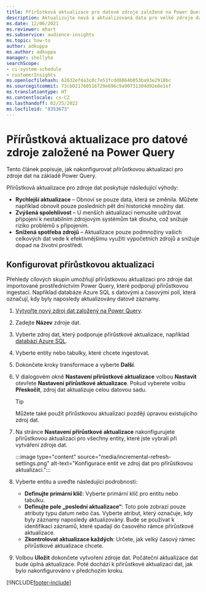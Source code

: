 ```yaml
---
title: Přírůstková aktualizace pro datové zdroje založené na Power Query
description: Aktualizujte nová a aktualizovaná data pro velké zdroje dat na základě Power Query.
ms.date: 12/06/2021
ms.reviewer: mhart
ms.subservice: audience-insights
ms.topic: how-to
author: adkuppa
ms.author: adkuppa
manager: shellyha
searchScope:
- ci-system-schedule
- customerInsights
ms.openlocfilehash: 62632efda3c0c7e53fcdd8864b053ba93e2918bc
ms.sourcegitcommit: 73cb021760516729e696c9a90731304d92e0e1ef
ms.translationtype: HT
ms.contentlocale: cs-CZ
ms.lasthandoff: 02/25/2022
ms.locfileid: "8353673"
---
```

# <a name="incremental-refresh-for-data-sources-based-on-power-query"></a>Přírůstková aktualizace pro datové zdroje založené na Power Query

Tento článek popisuje, jak nakonfigurovat přírůstkovou aktualizaci pro zdroje dat na základě Power Query.

Přírůstková aktualizace pro zdroje dat poskytuje následující výhody:

- **Rychlejší aktualizace** – Obnoví se pouze data, která se změnila. Můžete například obnovit pouze posledních pět dní historické množiny dat.
- **Zvýšená spolehlivost** – U menších aktualizací nemusíte udržovat připojení k nestabilním zdrojovým systémům tak dlouho, což snižuje riziko problémů s připojením.
- **Snížená spotřeba zdrojů** – Aktualizace pouze podmnožiny vašich celkových dat vede k efektivnějšímu využití výpočetních zdrojů a snižuje dopad na životní prostředí.

## <a name="configure-incremental-refresh"></a>Konfigurovat přírůstkovou aktualizaci

Přehledy cílových skupin umožňují přírůstkovou aktualizaci pro zdroje dat importované prostřednictvím Power Query, které podporují přírůstkovou ingestaci. Například databáze Azure SQL s datovými a časovými poli, která označují, kdy byly naposledy aktualizovány datové záznamy.

1. [Vytvořte nový zdroj dat založený na Power Query](connect-power-query.md).

1. Zadejte **Název** zdroje dat.

1. Vyberte zdroj dat, který podporuje přírůstkové aktualizace, například [databázi Azure SQL](/power-query/connectors/azuresqldatabase).

1. Vyberte entity nebo tabulky, které chcete ingestovat.

1. Dokončete kroky transformace a vyberte **Další**.

1. V dialogovém okně **Nastavení přírůstkové aktualizace** volbou **Nastavit** otevřete **Nastavení přírůstkové aktualizace**. Pokud vyberete volbu **Přeskočit**, zdroj dat aktualizuje celou datovou sadu.
   > [!TIP]
   > Můžete také použít přírůstkovou aktualizaci později úpravou existujícího zdroj dat.

1. Na stránce **Nastavení přírůstkové aktualizace** nakonfigurujete přírůstkovou aktualizaci pro všechny entity, které jste vybrali při vytváření zdroje dat.

   :::image type="content" source="media/incremental-refresh-settings.png" alt-text="Konfigurace entit ve zdroj dat pro přírůstkovou aktualizaci.":::

1. Vyberte entitu a uveďte následující podrobnosti:

   - **Definujte primární klíč**: Vyberte primární klíč pro entitu nebo tabulku.
   - **Definujte pole „poslední aktualizace“**: Toto pole zobrazí pouze atributy typu datum nebo čas. Vyberte atribut, který označuje, kdy byly záznamy naposledy aktualizovány. Bude se používat k identifikaci záznamů, které spadají do časového rámce přírůstkové aktualizace.
   - **Zkontrolovat aktualizace každých**: Určete, jak velký časový rámec přírůstkové aktualizace chcete.

1. Volbou **Uložit** dokončete vytvoření zdroje dat. Počáteční aktualizace dat bude úplná aktualizace. Poté dochází k přírůstkové aktualizaci dat, jak bylo nakonfigurováno v předchozím kroku.


[!INCLUDE[footer-include](../includes/footer-banner.md)]
